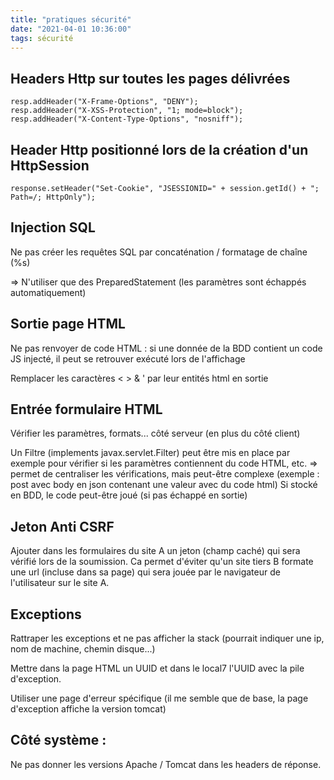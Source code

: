 ```yaml
---
title: "pratiques sécurité"
date: "2021-04-01 10:36:00"
tags: sécurité
---
```


## Headers Http sur toutes les pages délivrées

```text
resp.addHeader("X-Frame-Options", "DENY");
resp.addHeader("X-XSS-Protection", "1; mode=block");
resp.addHeader("X-Content-Type-Options", "nosniff");
```
 
 
## Header Http positionné lors de la création d'un HttpSession

```text
response.setHeader("Set-Cookie", "JSESSIONID=" + session.getId() + "; Path=/; HttpOnly");
``` 
 
 
 
## Injection SQL
 
Ne pas créer les requêtes SQL par concaténation / formatage de chaîne (%s)
 
=> N'utiliser que des PreparedStatement (les paramètres sont échappés automatiquement)
 
 
 
 
## Sortie page HTML
 
Ne pas renvoyer de code HTML : si une donnée de la BDD contient un code JS injecté, il peut se retrouver exécuté lors de l'affichage
 
Remplacer les caractères < > & ' par leur entités html en sortie
 
 
 
## Entrée formulaire HTML
 
Vérifier les paramètres, formats... côté serveur (en plus du côté client)
 
Un Filtre (implements javax.servlet.Filter) peut être mis en place par exemple pour vérifier si les paramètres contiennent du code HTML, etc.
=> permet de centraliser les vérifications, mais peut-être complexe (exemple : post avec body en json contenant une valeur avec du code html)
Si stocké en BDD, le code peut-être joué (si pas échappé en sortie)
 
 
## Jeton Anti CSRF
 
Ajouter dans les formulaires du site A un jeton (champ caché) qui sera vérifié lors de la soumission.
Ca permet d'éviter qu'un site tiers B formate une url (incluse dans sa page) qui sera jouée par le navigateur de l'utilisateur sur le site A.
 
 
## Exceptions
 
Rattraper les exceptions et ne pas afficher la stack (pourrait indiquer une ip, nom de machine, chemin disque...)
 
Mettre dans la page HTML un UUID et dans le local7 l'UUID avec la pile d'exception.
 
Utiliser une page d'erreur spécifique (il me semble que de base, la page d'exception affiche la version tomcat)
 
 
## Côté système : 
 
Ne pas donner les versions Apache / Tomcat dans les headers de réponse.
